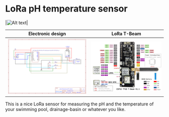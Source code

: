 # LoRa pH temperature sensor

|![Alt text](img/sensor.jpp?raw=true "LoRa pH temperature sensor")|

| Electronic design | LoRa T-Beam |
|------------|-------------|
| ![Alt text](img/Schematic.png?raw=true "Electronic design") | ![Alt text](img/T-BeamV1dot1.jpeg?raw=true "T-Beam v1.1") |

This is a nice LoRa sensor for measuring the pH and the temperature of your swimming pool, drainage-basin or whatever you like.


 
